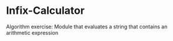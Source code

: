 # Infix-Calculator
Algorithm exercise: Module that evaluates a string that contains an arithmetic expression
